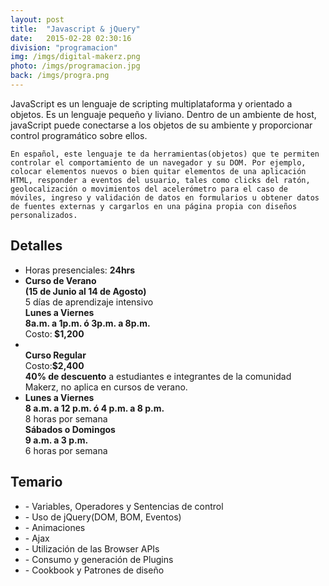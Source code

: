 ```yaml
---
layout: post
title:  "Javascript & jQuery"
date:   2015-02-28 02:30:16
division: "programacion"
img: /imgs/digital-makerz.png
photo: /imgs/programacion.jpg
back: /imgs/progra.png 
---
```

<div class="description">
	JavaScript es un lenguaje de scripting multiplataforma y orientado a objetos. Es un lenguaje pequeño y liviano. Dentro de un ambiente de host, javaScript puede conectarse a los objetos de su ambiente y proporcionar control programático sobre ellos.

	En español, este lenguaje te da herramientas(objetos) que te permiten controlar el comportamiento de un navegador y su DOM. Por ejemplo, colocar elementos nuevos o bien quitar elementos de una aplicación HTML, responder a eventos del usuario, tales como clicks del ratón, geolocalización o movimientos del acelerómetro para el caso de móviles, ingreso y validación de datos en formularios u obtener datos de fuentes externas y cargarlos en una página propia con diseños personalizados.
</div>
<div class="details">
	<h2>Detalles</h2>
	<ul>
		<li>Horas presenciales: <strong>24hrs</strong></li>
		<li class="summer">
			<strong>Curso de Verano<br>(15 de Junio al 14 de Agosto)</strong>
			<br>5 días de aprendizaje intensivo
			<br><strong>Lunes a Viernes<br>8a.m. a 1p.m. ó 3p.m. a 8p.m.</strong>
			<br>Costo:<strong> $1,200</strong>
		</li>
		<li>
			<br><strong>Curso Regular</strong>
			<br>Costo:<strong>$2,400</strong>
			<br><strong>40% de descuento</strong> a estudiantes e integrantes de la comunidad Makerz, no aplica en cursos de verano.
		</li>
		<li>
			<strong>Lunes a Viernes<br>8 a.m. a 12 p.m. ó 4 p.m. a 8 p.m.</strong>
			<br>8 horas por semana
			<br><strong>Sábados o Domingos<br>9 a.m. a 3 p.m.</strong>
			<br>6 horas por semana
		</li>
	</ul>
</div>
<div class="course">
	<h2>Temario</h2>
	<ul>
		<li>- Variables, Operadores y Sentencias de control</li>
		<li>- Uso de jQuery(DOM, BOM, Eventos)</li>
		<li>- Animaciones</li>
		<li>- Ajax</li>
		<li>- Utilización de las Browser APIs</li>
		<li>- Consumo y generación de Plugins</li>
		<li>- Cookbook y Patrones de diseño</li>
	</ul>
</div>